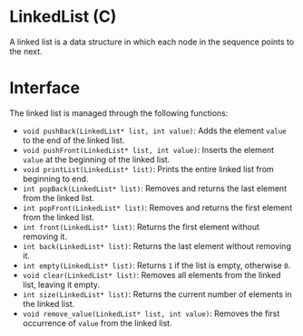# LinkedList (C)

A linked list is a data structure in which each node in the sequence points to the next.

# Interface

The linked list is managed through the following functions:

- `void pushBack(LinkedList* list, int value)`: Adds the element `value` to the end of the linked list.
- `void pushFront(LinkedList* list, int value)`: Inserts the element `value` at the beginning of the linked list.
- `void printList(LinkedList* list)`: Prints the entire linked list from beginning to end.
- `int popBack(LinkedList* list)`: Removes and returns the last element from the linked list.
- `int popFront(LinkedList* list)`: Removes and returns the first element from the linked list.
- `int front(LinkedList* list)`: Returns the first element without removing it.
- `int back(LinkedList* list)`: Returns the last element without removing it.
- `int empty(LinkedList* list)`: Returns `1` if the list is empty, otherwise `0`.
- `void clear(LinkedList* list)`: Removes all elements from the linked list, leaving it empty.
- `int size(LinkedList* list)`: Returns the current number of elements in the linked list.
- `void remove_value(LinkedList* list, int value)`: Removes the first occurrence of `value` from the linked list.
